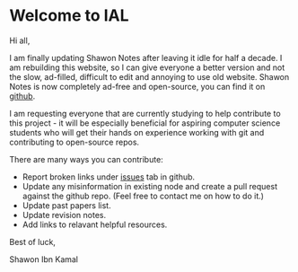 # Welcome to IAL

Hi all,

I am finally updating Shawon Notes after leaving it idle for half a decade. I am rebuilding this website, so I can give everyone a better version and not the slow, ad-filled, difficult to edit and annoying to use old website. Shawon Notes is now completely ad-free and open-source, you can find it on [github](https://github.com/shawonibnkamal/shawonnotes). 

I am requesting everyone that are currently studying to help contribute to this project - it will be especially beneficial for aspiring computer science students who will get their hands on experience working with git and contributing to open-source repos.

There are many ways you can contribute:
- Report broken links under [issues](https://github.com/shawonibnkamal/shawonnotes/issues) tab in github.
- Update any misinformation in existing node and create a pull request against the github repo. (Feel free to contact me on how to do it.)
- Update past papers list.
- Update revision notes.
- Add links to relavant helpful resources.

Best of luck,

Shawon Ibn Kamal